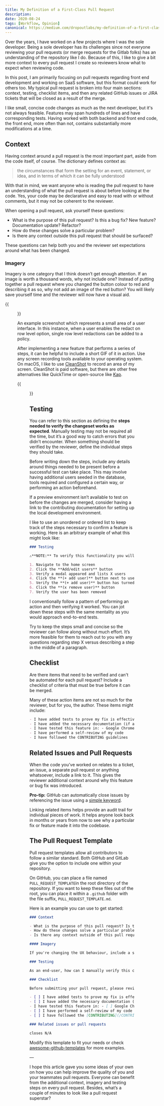 ```yaml
---
title: My Definition of a First-Class Pull Request
description:
date: 2020-08-24
tags: [Workflow, Opinion]
canonical: https://medium.com/dropoutlabs/my-definition-of-a-first-class-pull-request-96094994e67d?source=friends_link&sk=8bf05b8be81b2664d138fdae50e9a967
---
```


Over the years, I have worked on a few projects where I was the sole developer. Being a sole developer has its challenges since not everyone reviewing your pull requests (or merge requests for the Gitlab folks) has an understanding of the repository like I do. Because of this, I like to give a bit more context to every pull request I create so reviewers know what to expect when reviewing code.

In this post, I am primarily focusing on pull requests regarding front end development and working on SaaS software, but this format could work for others too. My typical pull request is broken into four main sections: context, testing, checklist items, and then any related GitHub issues or JIRA tickets that will be closed as a result of the merge.

<!--more-->

I like small, concise code changes as much as the next developer, but it's not always feasible. Features may span hundreds of lines and have corresponding tests. Having worked with both backend and front end code, the front end, more often than not, contains substantially more modifications at a time.

## Context

Having context around a pull request is the most important part, aside from the code itself, of course. The dictionary defines context as:

> the circumstances that form the setting for an event, statement, or idea, and in terms of which it can be fully understood

With that in mind, we want anyone who is reading the pull request to have an understanding of what the pull request is about before looking at the code. Yes, your code may be declarative and easy to read with or without comments, but it may not be coherent to the reviewer.

When opening a pull request, ask yourself these questions:

- What is the purpose of this pull request? Is this a bug fix? New feature? Documentation update? Refactor?
- How do these changes solve a particular problem?
- Is there any context outside this pull request that should be surfaced?

These questions can help both you and the reviewer set expectations around what has been changed.

### Imagery

Imagery is one category that I think doesn’t get enough attention. If an image is worth a thousand words, why not include one? Instead of putting together a pull request where you changed the button colour to red and describing it as so, why not add an image of the red button? You will likely save yourself time and the reviewer will now have a visual aid.

{{<figure src="./example.png" caption="An example screenshot which represents a small area of a user interface. In this instance,  when a user enables the redact on row level option, single row level redactions can be added to a policy.">}}

An example screenshot which represents a small area of a user interface. In this instance, when a user enables the redact on row level option, single row level redactions can be added to a policy.

After implementing a new feature that performs a series of steps, it can be helpful to include a short GIF of it in action. Use any screen recording tools available to your operating system. On macOS, I like to use [CleanShot](https://cleanshot.com) to record an area of my screen. CleanShot is paid software, but there are other free alternatives like QuickTime or open-source like [Kap](https://getkap.co).

{{<figure src="./example.gif" caption="An example GIF displaying a series of steps a user might take while interacting with a feature. In this instance, a user is interacting with a series of checkboxes and verifying an option to select all works as expected.">}}

## Testing

You can refer to this section as defining the **steps needed to verify the changeset works as expected**. Manually testing may not be required all the time, but it’s a good way to catch errors that you didn’t encounter. When something should be verified by the reviewer, define the individual steps they should take.

Before writing down the steps, include any details around things needed to be present before a successful test can take place. This may involve having additional users seeded in the database, tools required and configured a certain way, or performing an action beforehand.

If a preview environment isn’t available to test on before the changes are merged, consider having a link to the contributing documentation for setting up the local development environment.

I like to use an unordered or ordered list to keep track of the steps necessary to confirm a feature is working. Here is an arbitrary example of what this might look like:

```md
### Testing

⚠️**NOTE:** To verify this functionality you will need **at least two users** within the database ⚠️

1. Navigate to the home screen
2. Click the **Add/edit users** button
3. Verify a modal appeared and lists X users
4. Click the **(+ add user)** button next to user one
5. Verify the **(+ add user)** button has turned to an **(x remove user)** and the user has been added
6. Click the **(x remove user)** button
7. Verify the user has been removed
```

I conventionally follow a pattern of performing an action and then verifying it worked. You can jot down these steps with the same mentality as you would approach end-to-end tests.

Try to keep the steps small and concise so the reviewer can follow along without much effort. It’s more feasible for them to reach out to you with any questions regarding step X versus describing a step in the middle of a paragraph.

## Checklist

Are there items that need to be verified and can't be automated for each pull request? Include a checklist of criteria that must be true before it can be merged.

Many of these action items are not so much for the reviewer, but for you, the author. These items might include:

```md
- I have added tests to prove my fix is effective or that my feature works
- I have added the necessary documentation (if appropriate)
- I have tested this feature in: - Google Chrome - Safari - Firefox - Internet Explorer - Edge
- I have performed a self-review of my code
- I have followed the CONTRIBUTING guidelines
```

## Related Issues and Pull Requests

When the code you’ve worked on relates to a ticket, an issue, a separate pull request or anything whatsoever, include a link to it. This gives the reviewer additional context around why this feature or bug fix was introduced.

**Pro-tip:** GitHub can automatically close issues by referencing the issue using a [simple keyword](https://docs.github.com/en/github/managing-your-work-on-github/linking-a-pull-request-to-an-issue#linking-a-pull-request-to-an-issue-using-a-keyword).

Linking related items helps provide an audit trail for individual pieces of work. It helps anyone look back in months or years from now to see why a particular fix or feature made it into the codebase.

## The Pull Request Template

Pull request templates allow all contributors to follow a similar standard. Both GitHub and GitLab give you the option to include one within your repository.

On GitHub, you can place a file named `PULL_REQUEST_TEMPLATE`in the root directory of the repository. If you want to keep these files out of the root, you can place it within a `.github` folder with the file suffix, `PULL_REQUEST_TEMPLATE.md`.

Here is an example you can use to get started:

```md
### Context

- What is the purpose of this pull request? Is this a bug fix? New feature? Documentation update? Refactor?
- How do these changes solve a particular problem?
- Is there any context outside of this pull request that should be surfaced?

#### Imagery

If you're changing the UX behaviour, include a screenshot or GIF of your changes.

### Testing

As an end-user, how can I manually verify this code is working as expected? List out all steps required

### Checklist

Before submitting your pull request, please review the following checklist. **Put an `x` in the boxes that apply.**

- [ ] I have added tests to prove my fix is effective or that my feature works
- [ ] I have added the necessary documentation (if appropriate)
- I have tested this feature in: - [ ] Google Chrome - [ ] Safari - [ ] Firefox - [ ] Internet Explorer - [ ] Edge
- [ ] I have performed a self-review of my code
- [ ] I have followed the [CONTRIBUTING](/CONTRIBUTING.md) guidelines

### Related issues or pull requests

closes N/A
```

Modify this template to fit your needs or check [awesome-github-templates](https://github.com/devspace/awesome-github-templates) for more examples.

—

I hope this article gave you some ideas of your own on how you can help improve the quality of you and your teammates pull requests. Everyone can benefit from the additional context, imagery and testing steps on every pull request. Besides, what’s a couple of minutes to look like a pull request superstar?
